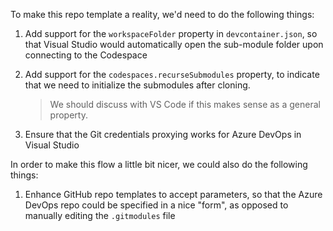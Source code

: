 To make this repo template a reality, we'd need to do the following things:

1. Add support for the `workspaceFolder` property in `devcontainer.json`, so that Visual Studio would automatically open the sub-module folder upon connecting to the Codespace

1. Add support for the `codespaces.recurseSubmodules` property, to indicate that we need to initialize the submodules after cloning.

    > We should discuss with VS Code if this makes sense as a general property.

1. Ensure that the Git credentials proxying works for Azure DevOps in Visual Studio

In order to make this flow a little bit nicer, we could also do the following things:

1. Enhance GitHub repo templates to accept parameters, so that the Azure DevOps repo could be specified in a nice "form", as opposed to manually editing the `.gitmodules` file